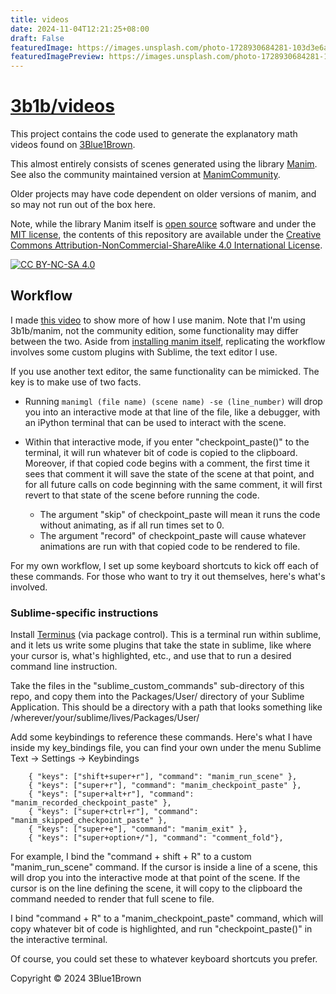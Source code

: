 ```yaml
---
title: videos
date: 2024-11-04T12:21:25+08:00
draft: False
featuredImage: https://images.unsplash.com/photo-1728930684281-103d3e6a5032?ixid=M3w0NjAwMjJ8MHwxfHJhbmRvbXx8fHx8fHx8fDE3MzA2OTM5Nzd8&ixlib=rb-4.0.3
featuredImagePreview: https://images.unsplash.com/photo-1728930684281-103d3e6a5032?ixid=M3w0NjAwMjJ8MHwxfHJhbmRvbXx8fHx8fHx8fDE3MzA2OTM5Nzd8&ixlib=rb-4.0.3
---
```


# [3b1b/videos](https://github.com/3b1b/videos)


This project contains the code used to generate the explanatory math videos found on [3Blue1Brown](https://www.3blue1brown.com/).

This almost entirely consists of scenes generated using the library [Manim](https://github.com/3b1b/manim).  See also the community maintained version at [ManimCommunity](https://github.com/ManimCommunity/manim/).

Older projects may have code dependent on older versions of manim, and so may not run out of the box here.

Note, while the library Manim itself is [open source](https://opensource.org/osd) software and under the [MIT license](https://github.com/3b1b/manim/blob/master/LICENSE.md), the contents of this repository are available under the [Creative Commons Attribution-NonCommercial-ShareAlike 4.0 International License][cc-by-nc-sa].

[![CC BY-NC-SA 4.0][cc-by-nc-sa-image]][cc-by-nc-sa]

[cc-by-nc-sa]: http://creativecommons.org/licenses/by-nc-sa/4.0/
[cc-by-nc-sa-image]: https://licensebuttons.net/l/by-nc-sa/4.0/88x31.png

## Workflow

I made [this video](https://youtu.be/rbu7Zu5X1zI) to show more of how I use manim. Note that I'm using 3b1b/manim, not the community edition, some functionality may differ between the two. Aside from [installing manim itself](https://github.com/3b1b/manim?tab=readme-ov-file#installation), replicating the workflow involves some custom plugins with Sublime, the text editor I use.

If you use another text editor, the same functionality can be mimicked. The key is to make use of two facts.

- Running `manimgl (file name) (scene name) -se (line_number)` will drop you into an interactive mode at that line of the file, like a debugger, with an iPython terminal that can be used to interact with the scene.

- Within that interactive mode, if you enter "checkpoint_paste()" to the terminal, it will run whatever bit of code is copied to the clipboard. Moreover, if that copied code begins with a comment, the first time it sees that comment it will save the state of the scene at that point, and for all future calls on code beginning with the same comment, it will first revert to that state of the scene before running the code.
    - The argument "skip" of checkpoint_paste will mean it runs the code without animating, as if all run times set to 0.
    - The argument "record" of checkpoint_paste will cause whatever animations are run with that copied code to be rendered to file.

For my own workflow, I set up some keyboard shortcuts to kick off each of these commands. For those who want to try it out themselves, here's what's involved.

### Sublime-specific instructions

Install [Terminus](https://packagecontrol.io/packages/Terminus) (via package control). This is a terminal run within sublime, and it lets us write some plugins that take the state in sublime, like where your cursor is, what's highlighted, etc., and use that to run a desired command line instruction.

Take the files in the "sublime_custom_commands" sub-directory of this repo, and copy them into the Packages/User/ directory of your Sublime Application. This should be a directory with a path that looks something like /wherever/your/sublime/lives/Packages/User/

Add some keybindings to reference these commands. Here's what I have inside my key_bindings file, you can find your own under the menu Sublime Text -> Settings -> Keybindings

```
    { "keys": ["shift+super+r"], "command": "manim_run_scene" },
    { "keys": ["super+r"], "command": "manim_checkpoint_paste" },
    { "keys": ["super+alt+r"], "command": "manim_recorded_checkpoint_paste" },
    { "keys": ["super+ctrl+r"], "command": "manim_skipped_checkpoint_paste" },
    { "keys": ["super+e"], "command": "manim_exit" },
    { "keys": ["super+option+/"], "command": "comment_fold"},
```

For example, I bind the "command + shift + R" to a custom "manim_run_scene" command. If the cursor is inside a line of a scene, this will drop you into the interactive mode at that point of the scene. If the cursor is on the line defining the scene, it will copy to the clipboard the command needed to render that full scene to file.

I bind "command + R" to a "manim_checkpoint_paste" command, which will copy whatever bit of code is highlighted, and run "checkpoint_paste()" in the interactive terminal.

Of course, you could set these to whatever keyboard shortcuts you prefer.

Copyright © 2024 3Blue1Brown
